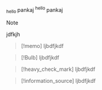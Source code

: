 <sub>
hello
</sub> pankaj

<sup>
hello
</sup> pankaj


> [!note]
> jdfkjh

>[!memo]
>ljbdfjkdf

>[!Bulb]
>ljbdfjkdf

>[!heavy_check_mark]
>ljbdfjkdf

>[!information_source]
>ljbdfjkdf
